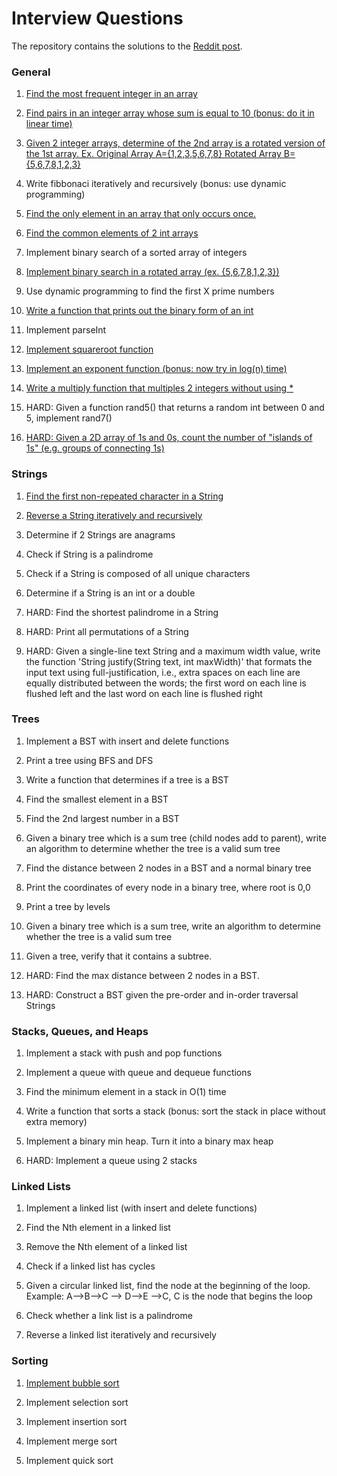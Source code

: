 # Interview Questions

The repository contains the solutions to the [Reddit post](https://www.reddit.com/r/cscareerquestions/comments/20ahfq/heres_a_pretty_big_list_of_programming_interview/).

### General

1. [Find the most frequent integer in an array](General/most_frequent_number.py)

2. [Find pairs in an integer array whose sum is equal to 10 (bonus: do it in linear time)](General/sum_to_ten.py)

3. [Given 2 integer arrays, determine of the 2nd array is a rotated version of the 1st array. Ex. Original Array A={1,2,3,5,6,7,8} Rotated Array B={5,6,7,8,1,2,3}](General/rotated_array.py)

4. Write fibbonaci iteratively and recursively (bonus: use dynamic programming)

5. [Find the only element in an array that only occurs once.](General/only_element.py)

6. [Find the common elements of 2 int arrays](General/common_elements.py)

7. Implement binary search of a sorted array of integers

8. [Implement binary search in a rotated array (ex. {5,6,7,8,1,2,3})](General/rotated_binary_search.py)

9. Use dynamic programming to find the first X prime numbers

10. [Write a function that prints out the binary form of an int](General/parse_binary.py)

11. Implement parseInt

12. [Implement squareroot function](General/square_root.py)

13. [Implement an exponent function (bonus: now try in log(n) time)](General/exponent.py)

14. [Write a multiply function that multiples 2 integers without using * ](General/arithmetic_operations.py)

15. HARD: Given a function rand5() that returns a random int between 0 and 5, implement rand7()

16. [HARD: Given a 2D array of 1s and 0s, count the number of "islands of 1s" (e.g. groups of connecting 1s)](General/island_count.py)

### Strings

1. [Find the first non-repeated character in a String](General/first_non_repeated_char.py)

2. [Reverse a String iteratively and recursively](General/reverse_string.py)

3. Determine if 2 Strings are anagrams

4. Check if String is a palindrome

5. Check if a String is composed of all unique characters

6. Determine if a String is an int or a double

7. HARD: Find the shortest palindrome in a String

8. HARD: Print all permutations of a String

9. HARD: Given a single-line text String and a maximum width value, write the function 'String justify(String text, int maxWidth)' that formats the input text using full-justification, i.e., extra spaces on each line are equally distributed between the words; the first word on each line is flushed left and the last word on each line is flushed right

### Trees

1. Implement a BST with insert and delete functions

2. Print a tree using BFS and DFS

3. Write a function that determines if a tree is a BST

4. Find the smallest element in a BST

5. Find the 2nd largest number in a BST

6. Given a binary tree which is a sum tree (child nodes add to parent), write an algorithm to determine whether the tree is a valid sum tree

7. Find the distance between 2 nodes in a BST and a normal binary tree

8. Print the coordinates of every node in a binary tree, where root is 0,0

9. Print a tree by levels

10. Given a binary tree which is a sum tree, write an algorithm to determine whether the tree is a valid sum tree

11. Given a tree, verify that it contains a subtree.

12. HARD: Find the max distance between 2 nodes in a BST.

13. HARD: Construct a BST given the pre-order and in-order traversal Strings

### Stacks, Queues, and Heaps

1. Implement a stack with push and pop functions

2. Implement a queue with queue and dequeue functions

3. Find the minimum element in a stack in O(1) time

4. Write a function that sorts a stack (bonus: sort the stack in place without extra memory)

5. Implement a binary min heap. Turn it into a binary max heap

6. HARD: Implement a queue using 2 stacks

### Linked Lists

1. Implement a linked list (with insert and delete functions)

2. Find the Nth element in a linked list

3. Remove the Nth element of a linked list

4. Check if a linked list has cycles

5. Given a circular linked list, find the node at the beginning of the loop. Example: A-->B-->C --> D-->E -->C, C is the node that begins the loop

6. Check whether a link list is a palindrome

7. Reverse a linked list iteratively and recursively

### Sorting

1. [Implement bubble sort](Sorting/bubble_sort.py)

2. Implement selection sort

3. Implement insertion sort

4. Implement merge sort

5. Implement quick sort
